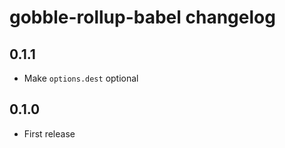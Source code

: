 # gobble-rollup-babel changelog

## 0.1.1

* Make `options.dest` optional

## 0.1.0

* First release

